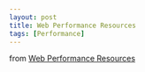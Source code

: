 ```yaml
---
layout: post
title: Web Performance Resources
tags: [Performance]
---
```


from [Web Performance Resources](https://github.com/fabkrum/web-performance-resources#free-web-courses)
